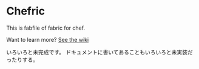 # Chefric

This is fabfile of fabric for chef.

Want to learn more? [See the wiki](https://github.com/syunkitada/chefric/wiki)

いろいろと未完成です。
ドキュメントに書いてあることもいろいろと未実装だったりする。
